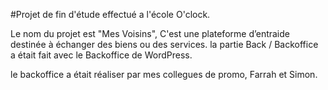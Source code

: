 #Projet de fin d'étude effectué a l'école O'clock.

Le nom du projet est "Mes Voisins", C'est une plateforme d’entraide destinée à échanger des biens ou des services. la partie Back / Backoffice a était fait avec le Backoffice de WordPress.

le backoffice a était réaliser par mes collegues de promo, Farrah et Simon. 
